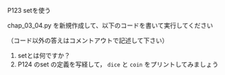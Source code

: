 P123 setを使う

chap_03_04.py を新規作成して、以下のコードを書いて実行してください

（コード以外の答えはコメントアウトで記述して下さい）

1. setとは何ですか？
1. P124 のset の定義を写経して， `dice` と `coin` をプリントしてみましょう
